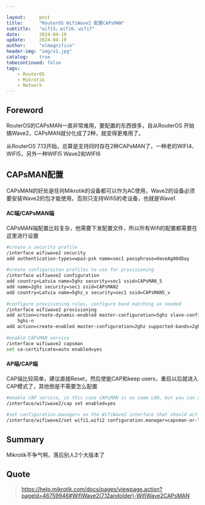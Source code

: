 ```yaml
---

layout:     post
title:      "RouterOS WifiWave2 配置CAPsMAN"
subtitle:   "wifi5，wifi6，wifi7"
date:       2024-04-10
update:     2024-04-10
author:     "elmagnifico"
header-img: "img/x2.jpg"
catalog:    true
tobecontinued: false
tags:
    - RouterOS
    - Mikrotik
    - Network
---
```


## Foreword

RouterOS的CAPsMAN一直非常难用，要配置的东西很多，自从RouterOS 开始搞Wave2，CAPsMAN就分化成了2种，就变得更难用了。

从RouterOS 7.13开始，总算是支持同时存在2种CAPsMAN了，一种老的WIFI4、WIFI5，另外一种WIFI5 Wave2和WIFI6



## CAPsMAN配置

CAPsMAN的好处是任何Mikrotik的设备都可以作为AC使用，Wave2的设备必须要安装Wave2的包才能使用，否则只支持Wifi5的老设备，也就是Wave1



#### AC端/CAPsMAN端

CAPsMAN端配置比较复杂，他需要下发配置文件，所以所有Wifi的配置都需要在这里进行设置



```bash
#create a security profile
/interface wifiwave2 security
add authentication-types=wpa3-psk name=sec1 passphrase=HaveAg00dDay
 
#create configuraiton profiles to use for provisioning
/interface wifiwave2 configuration
add country=Latvia name=5ghz security=sec1 ssid=CAPsMAN_5
add name=2ghz security=sec1 ssid=CAPsMAN2
add country=Latvia name=5ghz_v security=sec1 ssid=CAPsMAN5_v
 
#configure provisioning rules, configure band matching as needed
/interface wifiwave2 provisioning
add action=create-dynamic-enabled master-configuration=5ghz slave-configurations=5ghz_v supported-bands=\
    5ghz-n
add action=create-enabled master-configuration=2ghz supported-bands=2ghz-n
 
#enable CAPsMAN service
/interface wifiwave2 capsman
set ca-certificate=auto enabled=yes
```





#### AP端/CAP端

CAP端比较简单，建议直接Reset，然后使能CAP和keep users，重启以后就进入CAP模式了，其他倒是不需要怎么配置



```bash
#enable CAP service, in this case CAPsMAN is on same LAN, but you can also specify "caps-man-addresses=x.x.x.x" here
/interface/wifiwave2/cap set enabled=yes
 
#set configuration.manager= on the WifiWave2 interface that should act as CAP
/interface/wifiwave2/set wifi1,wifi2 configuration.manager=capsman-or-local
```



## Summary

Mikrotik不争气啊，落后别人2个大版本了



## Quote

> https://help.mikrotik.com/docs/pages/viewpage.action?pageId=46759946#WifiWave2(7.12andolder)-WifiWave2CAPsMAN
